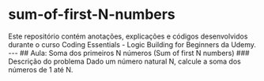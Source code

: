 # sum-of-first-N-numbers
Este repositório contém anotações, explicações e códigos desenvolvidos durante o curso Coding Essentials - Logic Building for Beginners da Udemy.  ---  ## Aula: Soma dos primeiros N números (Sum of first N numbers)  ### Descrição do problema Dado um número natural N, calcule a soma dos números de 1 até N.
